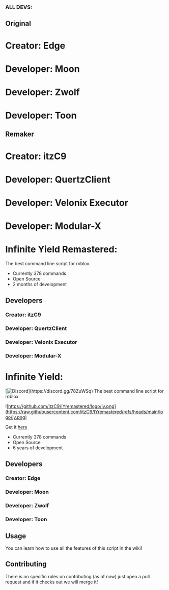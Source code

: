 ### ALL DEVS:
## Original
# Creator: Edge
# Developer: Moon
# Developer: Zwolf
# Developer: Toon

## Remaker
# Creator: itzC9
# Developer: QuertzClient
# Developer: Velonix Executor
# Developer: Modular-X


# Infinite Yield Remastered:
The best command line script for roblox.

 - Currently 378 commands
 - Open Source
 - 2 months of development

## Developers
### Creator: itzC9

### Developer: QuertzClient
### Developer: Velonix Executor
### Developer: Modular-X

# ##############

# Infinite Yield:
[![Discord]([https://media.discordapp.net/attachments/338403017894395905/668536741942263808/Discord-Logo-Color.png](https://encrypted-tbn0.gstatic.com/images?q=tbn:ANd9GcTg4faHtKq52_BhPUDKoBiOJPYp8eUikJ-b7MvK6eSPgQ&s))](https://discord.gg/78ZuWSq)
The best command line script for roblox.

![https://github.com/itzC9/IYremastered/logo/iy.png](https://raw.githubusercontent.com/itzC9/IYremastered/refs/heads/main/logo/iy.png)

Get it [here](https://github.com/EdgeIY/infiniteyield/wiki)

 - Currently 378 commands
 - Open Source
 - 6 years of development

## Developers
### Creator: Edge

### Developer: Moon
### Developer: Zwolf
### Developer: Toon


## Usage
You can learn how to use all the features of this script in the wiki!

## Contributing
There is no specific rules on contributing (as of now) just open a pull request and if it checks out we will merge it!
